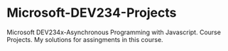 # Microsoft-DEV234-Projects
Microsoft DEV234x-Asynchronous Programming with Javascript. Course Projects.
My solutions for assingments in this course.
